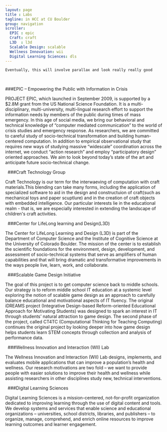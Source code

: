 ```yaml
---
layout: page
title : Labs
tagline: in HCC at CU Boulder
group: navigation
scroller: 
  EPIC : epic
  Craft: craft
  L3D  : l3d
  Scalable Design: scalable
  Wellness Innovation: wii
  Digital Learning Sciences: dls
---
```


    Eventually, this will involve parallax and look really really good

<a name="epic">&nbsp;</a>

###EPIC – Empowering the Public with Information in Crisis

PROJECT EPIC, which launched in September 2009, is supported by a $2.8M grant from the US National Science Foundation. It is a multi-disciplinary, multi-university, multi-lingual research effort to support the information needs by members of the public during times of mass emergency. In this age of social media, we bring our behavioral and technical knowledge of “computer mediated communication” to the world of crisis studies and emergency response. As researchers, we are committed to careful study of socio-technical transformation and building human-centered computation. In addition to empirical observational study that requires new ways of studying massive “widescale” coordination across the internet, we conduct “action research” and employ “participatory design” oriented approaches. We aim to look beyond today’s state of the art and anticipate future socio-technical change.

<a name="craft">&nbsp;</a>
###Craft Technology Group

Craft Technology is our term for the interwaeving of computation with craft materials.This blending can take many forms, including the application of specialized software to aid in the design and constructuion of craft(such as mechanical toys and paper scuptlure) and in the creation of craft objects with embedded intelligence. Our particular interests lie in the  educational realm - that is, we are especially interested in extending the landscape of children's craft activities.

<a name="l3d">&nbsp;</a>
###Center for LifeLong learning and Design(L3D)

The Center for LifeLong Learning and Design (L3D) is part of the Department of Computer Science and the Institute of Cognitive Science at the University of Colorado Boulder. The mission of the center is to establish the scientific foundations for the environment, design, development, and assessment of socio-technical systems that serve as amplifiers of human capabilities and that will bring dramatic and transformative improvements in the ways people live, learn, work, and collaborate.

<a name="scalable">&nbsp;</a>
###Scalable Game Design Initiative

The goal of this project is to get computer science back to middle schools. Our strategy is to reform middle school IT education at a systemic level exploring the notion of scalable game design as an approach to carefully balance educational and motivational aspects of IT fluency. The original iDREAMS project (Integrative Design-based Reform-oriented Educational Approach for Motivating Students) was designed to spark an interest in IT through students' natural attraction to game design. The second phase of the project, called CT4TC (Computational Thinking for Teaching Computing) continues the original project by looking deeper into how game design helps students learn STEM concepts through collection and analysis of performance data.

<a name="wii">&nbsp;</a>
###Wellness Innovation and Interaction (WII) Lab

The Wellness Innovation and Interaction (WII) Lab designs, implements, and evaluates mobile applications that can improve a population’s health and wellness. Our research motivations are two fold – we want to provide people with easier solutions to improve their health and wellness while assisting researchers in other disciplines study new, technical interventions.

<a name="dls">&nbsp;</a>
###Digital Learning Sciences

Digital Learning Sciences is a mission-centered, not-for-profit organization dedicated to improving learning through the use of digital content and tools. We develop systems and services that enable science and educational organizations – universities, school districts, libraries, and publishers – to organize, manage, comprehend, and enrich online resources to improve learning outcomes and learner engagement.